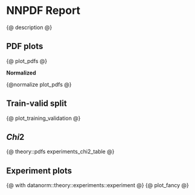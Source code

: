 NNPDF Report
============

{@ description  @}


PDF plots
---------

{@ plot_pdfs @}

**Normalized**

{@normalize plot_pdfs  @}


Train-valid split
------------------

{@ plot_training_validation @}

$Chi2$
-------

{@ theory::pdfs experiments_chi2_table @}

Experiment plots
---------------

{@ with datanorm::theory::experiments::experiment  @}
{@ plot_fancy @}

